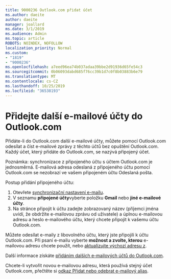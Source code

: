 ```yaml
---
title: 9000236 Outlook.com přidat účet
ms.author: daeite
author: daeite
manager: joallard
ms.date: 3/1/2019
ms.audience: Admin
ms.topic: article
ROBOTS: NOINDEX, NOFOLLOW
localization_priority: Normal
ms.custom:
- "1819"
- "9000236"
ms.openlocfilehash: a7eed96ea74b037adaa39bbe2d91936d65fe54c3
ms.sourcegitcommit: 0b06093dabd685f76cc39b1d7c0f8b03883b6e79
ms.translationtype: MT
ms.contentlocale: cs-CZ
ms.lasthandoff: 10/25/2019
ms.locfileid: "36538193"
---
```

# <a name="add-your-other-email-accounts-to-outlookcom"></a>Přidejte další e-mailové účty do Outlook.com

Přidáte-li do Outlook.com další e-mailové účty, můžete pomocí Outlook.com odesílat a číst e-mailové zprávy z těchto účtů bez opuštění Outlook.com. Každý účet, který přidáte do Outlook.com, se nazývá připojený účet.

Poznámka: synchronizace z připojeného účtu s účtem Outlook.com je jednosměrná. E-mailová adresa odeslaná z připojeného účtu pomocí Outlook.com se nezobrazí ve vašem připojeném účtu Odeslaná pošta.

Postup přidání připojeného účtu:

1. Otevřete [synchronizační nastavení e-mailu](https://go.microsoft.com/fwlink/?linkid=875264).
2. V seznamu **připojené účty**vyberte položku **Gmail** nebo **jiné e-mailové účty**.
3. Na stránce připojit k účtu zadejte zobrazovaný název (příjemci jména uvidí, že obdržíte e-mailovou zprávu od uživatele) a úplnou e-mailovou adresu a heslo e-mailového účtu, který chcete připojit k vašemu účtu Outlook.com.

Můžete odesílat e-maily z libovolného účtu, který jste připojili k účtu Outlook.com. Při psaní e-mailu vyberte **možnost a zvolte, kterou** e-mailovou adresu chcete použít, nebo [aktualizujte výchozí adresu z](https://go.microsoft.com/fwlink/?linkid=875264).

Další informace získáte [přidáním dalších e-mailových účtů do Outlook.com](https://support.office.com/article/c5224df4-5885-4e79-91ba-523aa743f0ba?wt.mc_id=Office_Outlook_com_Alchemy).

Chcete-li vytvořit novou e-mailovou adresu, která používá stejný účet Outlook.com, přečtěte si [odkaz Přidat nebo odebrat e-mailový alias](https://support.office.com/article/459b1989-356d-40fa-a689-8f285b13f1f2?wt.mc_id=Office_Outlook_com_Alchemy).